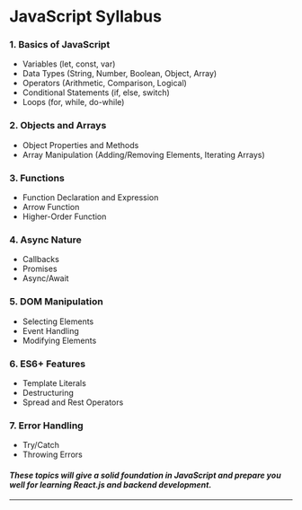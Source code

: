 # JavaScript Syllabus

### 1. Basics of JavaScript

- Variables (let, const, var)
- Data Types (String, Number, Boolean, Object, Array)
- Operators (Arithmetic, Comparison, Logical)
- Conditional Statements (if, else, switch)
- Loops (for, while, do-while)

### 2. Objects and Arrays

- Object Properties and Methods
- Array Manipulation (Adding/Removing Elements, Iterating Arrays)

### 3. Functions

- Function Declaration and Expression
- Arrow Function
- Higher-Order Function

### 4. Async Nature

- Callbacks
- Promises
- Async/Await

### 5. DOM Manipulation

- Selecting Elements
- Event Handling
- Modifying Elements

### 6. ES6+ Features

- Template Literals
- Destructuring
- Spread and Rest Operators

### 7. Error Handling

- Try/Catch
- Throwing Errors

#### _These topics will give a solid foundation in JavaScript and prepare you well for learning React.js and backend development._

---
